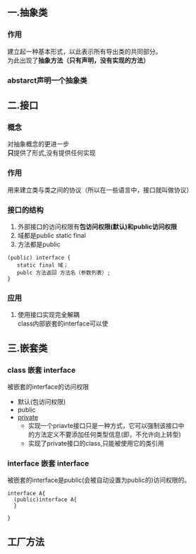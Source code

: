 ## 一.抽象类

### 作用
建立起一种基本形式，以此表示所有导出类的共同部分。  
为此出现了**抽象方法（只有声明，没有实现的方法）**

### abstarct声明一个抽象类
## 二.接口
### 概念
对抽象概念的更进一步  
**只**提供了形式,没有提供任何实现  

### 作用
用来建立类与类之间的协议（所以在一些语言中，接口就叫做协议）  

### 接口的结构
1. 外部接口的访问权限有**包访问权限(默认)**和**public访问权限**
2. 域都是public static final
3. 方法都是public  
```
(public) interface {
   static final 域；
   publc 方法返回 方法名（参数列表）;
}
```

### 应用
1. 使用接口实现完全解耦  
class内部嵌套的interface可以使  

## 三.嵌套类
### class 嵌套 interface
被嵌套的interface的访问权限
+ 默认(包访问权限)
+ public
+ [private](/Users/xuyabo/Documents/java/thinkingInJavaPractice/src/main/java/interfaces/NestingInterface.java)  
  + 实现一个priavte接口只是一种方式，它可以强制该接口中  
  的方法定义不要添加任何类型信息(即，不允许向上转型)  
  + 实现了private接口的class,只能被使用它的类引用
### interface 嵌套 interface  

被嵌套的interface是public(会被自动设置为public的)访问权限的。
```$xslt
interface A{
  (public)interface A{
  }

}
```

## 工厂方法



